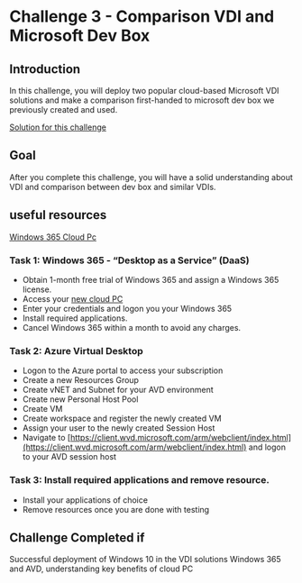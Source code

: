 # Challenge 3 - Comparison VDI and Microsoft Dev Box

## Introduction

In this challenge, you will deploy two popular cloud-based Microsoft VDI solutions and make a comparison first-handed to microsoft dev box we previously created and used. 

[Solution for this challenge](../solutionguide/03-Deploy-on-Azure-App-Service-Solution.md)

## Goal 

After you complete this challenge, you will have a solid understanding about VDI and comparison between dev box and similar VDIs.

## useful resources

[Windows 365 Cloud Pc](https://www.microsoft.com/en-us/windows-365)


### Task 1: Windows 365 - “Desktop as a Service” (DaaS) 

- Obtain 1-month free trial of Windows 365 and assign a Windows 365 license. 
- Access your [new cloud PC](https://windows365.microsoft.com/)  
- Enter your credentials and logon you your Windows 365
- Install required applications. 
- Cancel Windows 365 within a month to avoid any charges. 


### Task 2: Azure Virtual Desktop 

- Logon to the Azure portal to access your subscription
- Create a new Resources Group
- Create vNET and Subnet for your AVD environment
- Create new Personal Host Pool 
- Create VM 
- Create workspace and register the newly created VM
- Assign your user to the newly created Session Host 
- Navigate to [https://client.wvd.microsoft.com/arm/webclient/index.html](https://client.wvd.microsoft.com/arm/webclient/index.html) and logon to your AVD session host 


### Task 3: Install required applications and remove resource. 
- Install your applications of choice
- Remove resources once you are done with testing 

## Challenge Completed if

Successful deployment of Windows 10 in the VDI solutions Windows 365 and AVD, understanding key benefits of cloud PC
